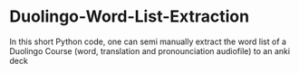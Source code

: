 # Duolingo-Word-List-Extraction
In this short Python code, one can semi manually extract the word list of a Duolingo Course (word, translation and pronounciation audiofile) to an anki deck
